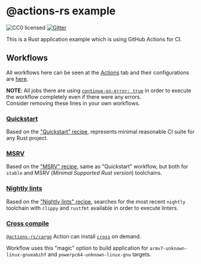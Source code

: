 # @actions-rs example

![CC0 licensed](https://img.shields.io/github/license/actions-rs/example)
[![Gitter](https://badges.gitter.im/actions-rs/community.svg)](https://gitter.im/actions-rs/community)

This is a Rust application example which is using GitHub Actions for CI.

## Workflows

All workflows here can be seen at the [Actions](https://github.com/actions-rs/example/actions) tab
and their configurations are [here](https://github.com/actions-rs/example/tree/master/.github/workflows).

**NOTE**: All jobs there are using [`continue-on-error: true`](https://help.github.com/en/articles/workflow-syntax-for-github-actions#jobsjob_idstepscontinue-on-error)
in order to execute the workflow completely even if there were any errors.\
Consider removing these lines in your own workflows.

### [Quickstart](https://github.com/actions-rs/example/blob/master/.github/workflows/quickstart.yml)

Based on the ["Quickstart" recipe](https://github.com/actions-rs/meta/blob/master/recipes/quickstart.md),
represents minimal reasonable CI suite for any Rust project.

### [MSRV](https://github.com/actions-rs/example/blob/master/.github/workflows/msrv.yml)

Based on the ["MSRV" recipe](https://github.com/actions-rs/meta/blob/master/recipes/msrv.md),
same as "Quickstart" workflow, but both for `stable` and MSRV (*Minimal Supported Rust version*) toolchains.

### [Nightly lints](https://github.com/actions-rs/example/blob/master/.github/workflows/nightly_lints.yml)

Based on the ["Nightly lints" recipe](https://github.com/actions-rs/meta/blob/master/recipes/nightly-lints.md),
searches for the most recent `nightly` toolchain with `clippy` and `rustfmt` available
in order to execute linters.

### [Cross compile](https://github.com/actions-rs/example/blob/master/.github/workflows/cross_compile.yml)

[`@actions-rs/cargo`](https://github.com/actions-rs/cargo) Action
can install [`cross`](https://github.com/rust-embedded/cross) on demand.

Workflow uses this "magic" option to build application for `armv7-unknown-linux-gnueabihf` and `powerpc64-unknown-linux-gnu` targets.

